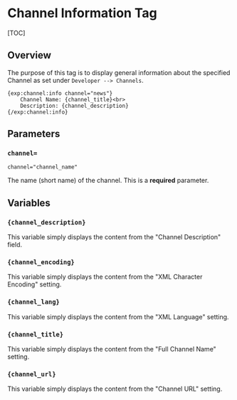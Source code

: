<!--
    This source file is part of the open source project
    ExpressionEngine User Guide (https://github.com/ExpressionEngine/ExpressionEngine-User-Guide)

    @link      https://expressionengine.com/
    @copyright Copyright (c) 2003-2019, EllisLab Corp. (https://ellislab.com)
    @license   https://expressionengine.com/license Licensed under Apache License, Version 2.0
-->

# Channel Information Tag

[TOC]

## Overview

The purpose of this tag is to display general information about the specified Channel as set under `Developer --> Channels`.

    {exp:channel:info channel="news"}
        Channel Name: {channel_title}<br>
        Description: {channel_description}
    {/exp:channel:info}

## Parameters

### `channel=`

    channel="channel_name"

The name (short name) of the channel. This is a **required** parameter.

## Variables

### `{channel_description}`

This variable simply displays the content from the "Channel Description" field.

### `{channel_encoding}`

This variable simply displays the content from the "XML Character Encoding" setting.

### `{channel_lang}`

This variable simply displays the content from the "XML Language" setting.

### `{channel_title}`

This variable simply displays the content from the "Full Channel Name" setting.

### `{channel_url}`

This variable simply displays the content from the "Channel URL" setting.
